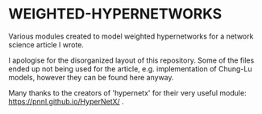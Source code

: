 # WEIGHTED-HYPERNETWORKS
Various modules created to model weighted hypernetworks for a network science article I wrote.

I apologise for the disorganized layout of this repository. Some of the files ended up not being used for the article, e.g. implementation of Chung-Lu models, however they can be found here anyway.

Many thanks to the creators of 'hypernetx' for their very useful module: https://pnnl.github.io/HyperNetX/ .


